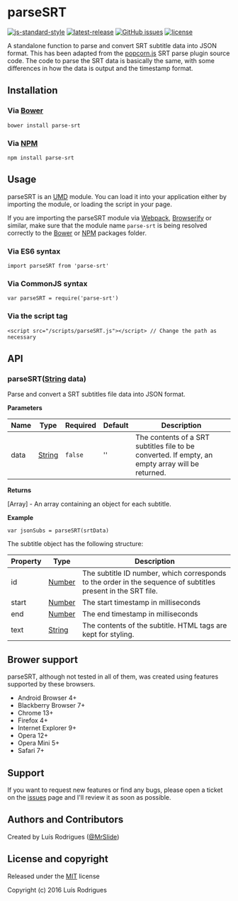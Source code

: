 # parseSRT

[![js-standard-style](https://img.shields.io/badge/code%20style-standard-brightgreen.svg?style=flat-square)](http://standardjs.com/)
[![latest-release](https://img.shields.io/github/release/MrSlide/parseSRT.svg?style=flat-square)](https://github.com/MrSlide/ExtDate/tree/master)
[![GitHub issues](https://img.shields.io/github/issues/MrSlide/parseSRT.svg?style=flat-square)](https://github.com/MrSlide/ExtDate/issues)
[![license](https://img.shields.io/github/license/MrSlide/parseSRT.svg?style=flat-square)](https://opensource.org/licenses/MIT)

A standalone function to parse and convert SRT subtitle data into JSON format.
This has been adapted from the [popcorn.js](http://popcornjs.org/) SRT parse plugin source code. The code to parse the SRT data is basically the same, with some differences in how the data is output and the timestamp format.



## Installation

### Via [Bower](http://bower.io/)

```
bower install parse-srt
```

### Via [NPM](https://www.npmjs.com/)

```
npm install parse-srt
```



## Usage

parseSRT is an [UMD](https://github.com/umdjs/umd) module. You can load it into your application either by importing the module, or loading the script in your page.

If you are importing the parseSRT module via [Webpack](https://webpack.github.io/), [Browserify](http://browserify.org/) or similar, make sure that the module name `parse-srt` is being resolved correctly to the [Bower](http://bower.io/) or [NPM](https://www.npmjs.com/) packages folder.

### Via ES6 syntax

```
import parseSRT from 'parse-srt'
```

### Via CommonJS syntax

```
var parseSRT = require('parse-srt')
```

### Via the script tag

```
<script src="/scripts/parseSRT.js"></script> // Change the path as necessary
```



## API

### parseSRT([String] data)

Parse and convert a SRT subtitles file data into JSON format.

**Parameters**

| Name       | Type     | Required | Default                 | Description                                                                                      |
|------------|----------|----------|-------------------------|--------------------------------------------------------------------------------------------------|
| data       | [String] | `false`  | ''                      | The contents of a SRT subtitles file to be converted. If empty, an empty array will be returned. |

**Returns**

[Array] - An array containing an object for each subtitle.

**Example**

```
var jsonSubs = parseSRT(srtData)
```

The subtitle object has the following structure:

| Property   | Type     | Description                                                                                                  |
|------------|----------|--------------------------------------------------------------------------------------------------------------|
| id         | [Number] | The subtitle ID number, which corresponds to the order in the sequence of subtitles present in the SRT file. |
| start      | [Number] | The start timestamp in milliseconds                                                                          |
| end        | [Number] | The end timestamp in milliseconds                                                                            |
| text       | [String] | The contents of the subtitle. HTML tags are kept for styling.                                                |



## Brower support

parseSRT, although not tested in all of them, was created using features supported by these browsers.

- Android Browser 4+
- Blackberry Browser 7+
- Chrome 13+
- Firefox 4+
- Internet Explorer 9+
- Opera 12+
- Opera Mini 5+
- Safari 7+



## Support

If you want to request new features or find any bugs, please open a ticket on the [issues](https://github.com/MrSlide/parseSRT/issues) page and I'll review it as soon as possible.



## Authors and Contributors

Created by Luís Rodrigues ([@MrSlide](https://github.com/MrSlide))



## License and copyright

Released under the [MIT](https://opensource.org/licenses/MIT) license

Copyright (c) 2016 Luís Rodrigues

[Object]: https://developer.mozilla.org/en/docs/Web/JavaScript/Reference/Global_Objects/Object
[String]: https://developer.mozilla.org/en/docs/Web/JavaScript/Reference/Global_Objects/String
[Number]: https://developer.mozilla.org/en/docs/Web/JavaScript/Reference/Global_Objects/Number
[Boolean]: https://developer.mozilla.org/en/docs/Web/JavaScript/Reference/Global_Objects/Boolean
[HTMLCanvasElement]: https://developer.mozilla.org/en/docs/Web/API/HTMLCanvasElement

